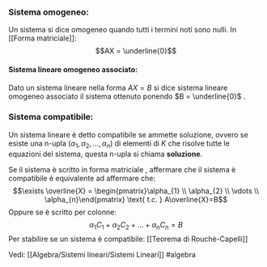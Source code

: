 ### Sistema omogeneo:
Un sistema si dice omogeneo quando tutti i termini noti sono nulli.
In [[Forma matriciale]]:$$AX = \underline{0}$$
#### Sistema lineare omogeneo associato:
Dato un sistema lineare nella forma $AX = B$ si dice sistema lineare omogeneo associato il sistema ottenuto ponendo $B = \underline{0}$ .


### Sistema compatibile:
Un sistema lineare è detto compatibile se ammette soluzione, ovvero se 
esiste una n-upla $(\alpha_{1},\alpha_{2},\ldots,\alpha_{n})$ di elementi di $K$ che risolve tutte le equazioni del sistema, questa  n-upla si chiama **soluzione**. 

Se il sistema è scritto in forma matriciale , affermare che il sistema è compatibile è equivalente ad affermare che:$$\exists \overline{X} = \begin{pmatrix}\alpha_{1} \\ \alpha_{2} \\ \vdots \\ \alpha_{n}\end{pmatrix} \text{  t.c.  } A\overline{X}=B$$
Oppure se è scritto per colonne:$$\alpha_{1}C_{1}+\alpha_{2}C_{2}+\ldots +\alpha_{n}C_{n}=B$$
Per stabilire se un sistema è compatibile: [[Teorema di Rouchè-Capelli]]
 
Vedi: [[Algebra/Sistemi lineari/Sistemi Lineari]]
#algebra